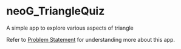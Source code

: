 # neoG_TriangleQuiz
 A simple app to explore various aspects of triangle

Refer to [Problem Statement](https://github.com/tanaypratap/build/blob/main/basics/learn-triangles.md) for understanding more about this app.